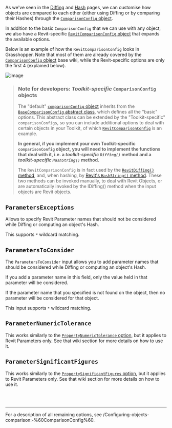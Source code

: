 As we've seen in the [Diffing](/documentation/Diffing:-tracking-changes-in-your-BHoM-objects) and [Hash](/documentation/Hash:-an-object's-identity) pages, we can customise how objects are compared to each other (either using Diffing or by comparing their Hashes) through the [`ComparisonConfig` object](/documentation/Configuring-objects-comparison-(ComparisonConfig)).

In addition to the basic `ComparisonConfig` that we can use with any object, we also have a Revit-specific [`RevitComparisonConfig` object](https://github.com/BHoM/Revit_Toolkit/blob/ffe1406c8abac574ac5bfcbf25609da1e5db049a/Revit_oM/Config/RevitComparisonConfig.cs#L32-L59) that expands the available options.

Below is an example of how the `RevitComparisonConfig` looks in Grasshopper. Note that most of them are already covered by the [`ComparisonConfig` object](/documentation/Configuring-objects-comparison-(ComparisonConfig)) base wiki, while the Revit-specific options are only the first 4 (explained below).

![image](https://user-images.githubusercontent.com/6352844/145990764-8e8ae057-e81c-4489-b644-2e2e6e583a52.png)




> ### Note for developers: _Toolkit-specific_ `ComparisonConfig` objects
> The "default" [`comparisonConfig` object](https://github.com/BHoM/BHoM/blob/main/BHoM/ComparisonConfig.cs) inherits from the [`BaseComparisonConfig` abstract class](https://github.com/BHoM/BHoM/blob/main/BHoM/BaseComparisonConfig.cs), which defines all the "basic" options. This abstract class can be extended by the "Toolkit-specific" `comparisonConfig`s, so you can include additional options to deal with certain objects in your Toolkit, of which [`RevitComparisonConfig`](https://github.com/BHoM/Revit_Toolkit/blob/main/Revit_oM/Config/RevitComparisonConfig.cs) is an example.  
> 
> **In general, if you implement your own Toolkit-specific `comparisonConfig` object, you will need to implement the functions that deal with it, i.e. a _toolkit-specific `Diffing()`_ method and a _toolkit-specific `HashString()`_ method.**
> 
> The `RevitComparisonConfig` is in fact used by the [`RevitDiffing()` method](https://github.com/BHoM/Revit_Toolkit/blob/main/Revit_Engine/Compute/RevitDiffing.cs), and, when hashing, by [Revit's `HashString()` method](https://github.com/BHoM/Revit_Toolkit/blob/main/Revit_Engine/Query/HashString.cs). These two methods can be invoked manually, to deal with Revit Objects, or are automatically invoked by the IDiffing() method when the input objects are Revit objects.


## `ParametersExceptions`

Allows to specify Revit Parameter names that should not be considered while Diffing or computing an object's Hash.

This supports `*` wildcard matching.

## `ParametersToConsider`

The `ParametersToConsider` input allows you to add parameter names that should be considered while Diffing or computing an object's Hash.

If you add a parameter name in this field, only the value held in that parameter will be considered.

If the parameter name that you specified is not found on the object, then no parameter will be considered for that object.

This input supports `*` wildcard matching.

## `ParameterNumericTolerance`

This works similarly to the [`PropertyNumericTolerance` option](/documentation/Configuring-objects-comparison:-%60ComparisonConfig%60#propertynumerictolerance), but it applies to Revit Parameters only. See that wiki section for more details on how to use it.

## `ParameterSignificantFigures`

This works similarly to the [`PropertySignificantFigures` option](/documentation/Configuring-objects-comparison:-%60ComparisonConfig%60#propertysignificantfigures), but it applies to Revit Parameters only. See that wiki section for more details on how to use it.
  
<br/><br/>
______________
  
For a description of all remaining options, see /Configuring-objects-comparison:-%60ComparisonConfig%60.